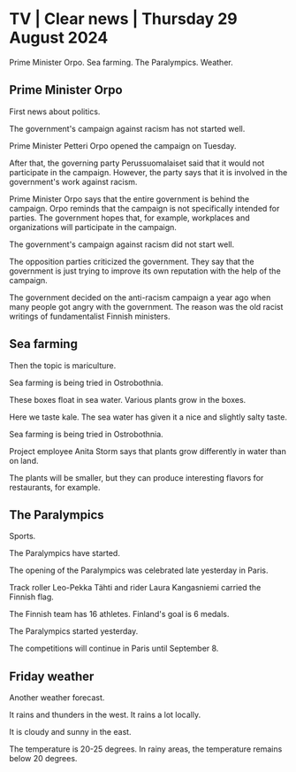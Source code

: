 # TV \| Clear news \| Thursday 29 August 2024

Prime Minister Orpo. Sea farming. The Paralympics. Weather.

## Prime Minister Orpo

First news about politics.

The government's campaign against racism has not started well.

Prime Minister Petteri Orpo opened the campaign on Tuesday.

After that, the governing party Perussuomalaiset said that it would not participate in the campaign. However, the party says that it is involved in the government's work against racism.

Prime Minister Orpo says that the entire government is behind the campaign. Orpo reminds that the campaign is not specifically intended for parties. The government hopes that, for example, workplaces and organizations will participate in the campaign.

The government's campaign against racism did not start well.

The opposition parties criticized the government. They say that the government is just trying to improve its own reputation with the help of the campaign.

The government decided on the anti-racism campaign a year ago when many people got angry with the government. The reason was the old racist writings of fundamentalist Finnish ministers.

## Sea farming

Then the topic is mariculture.

Sea farming is being tried in Ostrobothnia.

These boxes float in sea water. Various plants grow in the boxes.

Here we taste kale. The sea water has given it a nice and slightly salty taste.

Sea farming is being tried in Ostrobothnia.

Project employee Anita Storm says that plants grow differently in water than on land.

The plants will be smaller, but they can produce interesting flavors for restaurants, for example.

## The Paralympics

Sports.

The Paralympics have started.

The opening of the Paralympics was celebrated late yesterday in Paris.

Track roller Leo-Pekka Tähti and rider Laura Kangasniemi carried the Finnish flag.

The Finnish team has 16 athletes. Finland's goal is 6 medals.

The Paralympics started yesterday.

The competitions will continue in Paris until September 8.

## Friday weather

Another weather forecast.

It rains and thunders in the west. It rains a lot locally.

It is cloudy and sunny in the east.

The temperature is 20-25 degrees. In rainy areas, the temperature remains below 20 degrees.

